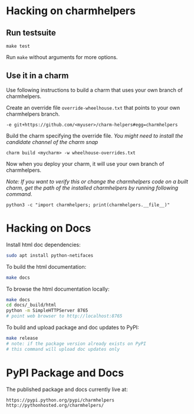 # Hacking on charmhelpers


## Run testsuite

    make test

Run `make` without arguments for more options.

## Use it in a charm

Use following instructions to build a charm that uses your own branch of
charmhelpers.

Create an override file `override-wheelhouse.txt` that points to your own
charmhelpers branch.

    -e git+https://github.com/<myuser>/charm-helpers#egg=charmhelpers

Build the charm specifying the override file. *You might need to install the
candidate channel of the charm snap*

    charm build <mycharm> -w wheelhouse-overrides.txt

Now when you deploy your charm, it will use your own branch of charmhelpers.

*Note: If you want to verify this or change the charmhelpers code on a built
charm, get the path of the installed charmhelpers by running following command.*

    python3 -c "import charmhelpers; print(charmhelpers.__file__)"


# Hacking on Docs

Install html doc dependencies:

```bash
sudo apt install python-netifaces
```

To build the html documentation:

```bash
make docs
```

To browse the html documentation locally:

```bash
make docs
cd docs/_build/html
python -m SimpleHTTPServer 8765
# point web browser to http://localhost:8765
```

To build and upload package and doc updates to PyPI:

```bash
make release
# note: if the package version already exists on PyPI
# this command will upload doc updates only
```

# PyPI Package and Docs

The published package and docs currently live at:

    https://pypi.python.org/pypi/charmhelpers
    http://pythonhosted.org/charmhelpers/
